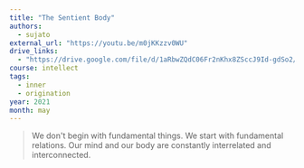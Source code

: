 ```yaml
---
title: "The Sentient Body"
authors:
  - sujato
external_url: "https://youtu.be/m0jKKzzv0WU"
drive_links:
  - "https://drive.google.com/file/d/1aRbwZQdC06Fr2nKhx8ZSccJ9Id-gdSo2/view?usp=drivesdk"
course: intellect
tags:
  - inner
  - origination
year: 2021
month: may
---
```


> We don't begin with fundamental things. We start with fundamental relations. Our mind and our body are constantly interrelated and interconnected.
